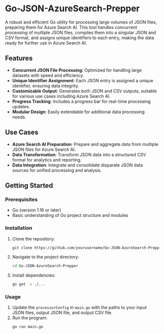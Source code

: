 # Go-JSON-AzureSearch-Prepper
A robust and efficient Go utility for processing large volumes of JSON files, preparing them for Azure Search AI. This tool handles concurrent processing of multiple JSON files, compiles them into a singular JSON and CSV format, and assigns unique identifiers to each entry, making the data ready for further use in Azure Search AI.

## Features
- **Concurrent JSON File Processing**: Optimized for handling large datasets with speed and efficiency.
- **Unique Identifier Assignment**: Each JSON entry is assigned a unique identifier, ensuring data integrity.
- **Customizable Output**: Generates both JSON and CSV outputs, suitable for various use cases including Azure Search AI.
- **Progress Tracking**: Includes a progress bar for real-time processing updates.
- **Modular Design**: Easily extendable for additional data processing needs.

## Use Cases
- **Azure Search AI Preparation**: Prepare and aggregate data from multiple JSON files for Azure Search AI.
- **Data Transformation**: Transform JSON data into a structured CSV format for analytics and reporting.
- **Data Integration**: Integrate and consolidate disparate JSON data sources for unified processing and analysis.

## Getting Started

### Prerequisites
- Go (version 1.16 or later)
- Basic understanding of Go project structure and modules

### Installation
1. Clone the repository:
   ```bash
   git clone https://github.com/yourusername/Go-JSON-AzureSearch-Prepper.git
   ```
2. Navigate to the project directory:
   ```bash
   cd Go-JSON-AzureSearch-Prepper
   ```
3. Install dependencies:
   ```bash
   go get -v ./...
   ```

### Usage
1. Update the `processorConfig` in `main.go` with the paths to your input JSON files, output JSON file, and output CSV file.
2. Run the program:
   ```bash
   go run main.go
   ```
